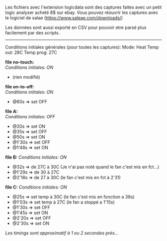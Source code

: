 Les fichiers avec l'extension logicdata sont des captures faites avec un petit logic analyser acheté 8$ sur ebay.
Vous pouvez réouvrir les captures avec le logiciel de salae (https://www.saleae.com/downloads/)

Les données sont aussi exporté en CSV pour pouvoir etre parsé plus facilement par des scripts.

-------------

Conditions initiales générales (pour toutes les captures):
Mode: Heat
Temp out: 28C
Temp prog: 27C

**file no-touch:**  
*Conditions initiales: ON*  
- (rien modifié)

**file on-to-off:**  
*Conditions initiales: ON*
- @60s => set OFF

**file A:**  
*Conditions initiales: OFF*
- @20s => set ON
- @35s => set OFF
- @50s => set ON
- @1'30s => set OFF
- @1'48s => set ON

**file B:**
*Conditions initiales: ON*
- @32s => de 27C à 30C (Je n'ai pas noté quand le fan c'est mis en fct...)
- @1'29s => de 30 à 27C
- @2'18s => de 27 à 30C (le fan c'est mis en fct à 2'31)

**file C:**
*Conditions initiales: ON*
- @25s => set temp à 30C (le fan c'est mis en fonction a 38s)
- @1'03s => set temp à 27C (le fan a stoppé a 1'15s)
- @1'30s => set OFF
- @1'45s => set ON
- @2'20s => set OFF
- @2'30s => set ON

*Les timings sont approximatif à 1 ou 2 secondes près...*



